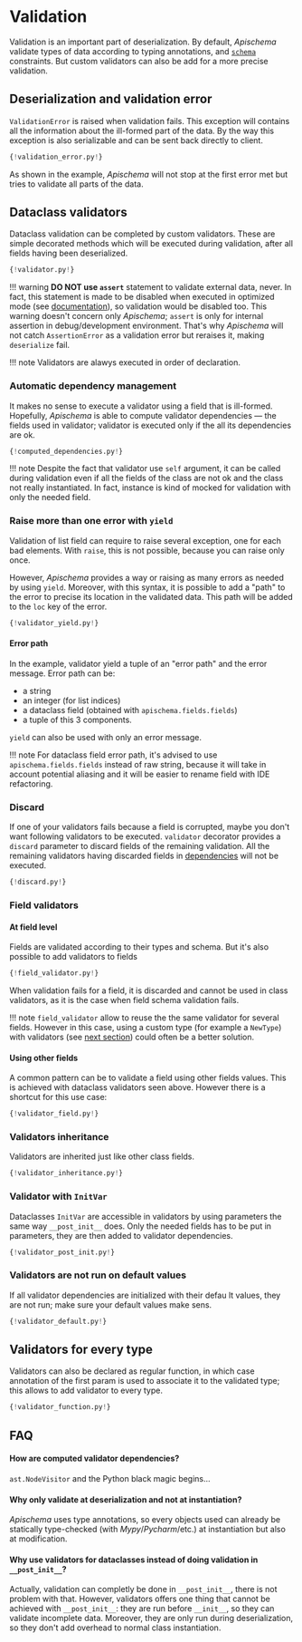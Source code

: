 # Validation

Validation is an important part of deserialization. By default, *Apischema* validate types of data according to typing annotations, and [`schema`](json_schema.md#constraints-validation) constraints. But custom validators can also be add for a more precise validation.

## Deserialization and validation error

`ValidationError` is raised when validation fails. This exception will contains all the information about the ill-formed part of the data. By the way this exception is also serializable and can be sent back directly to client.

```python
{!validation_error.py!}
```

As shown in the example, *Apischema* will not stop at the first error met but tries to validate all parts of the data.

## Dataclass validators

Dataclass validation can be completed by custom validators. These are simple decorated methods which will be executed during validation, after all fields having been deserialized.

```python
{!validator.py!}
```

!!! warning
    **DO NOT use `assert`** statement to validate external data, never. In fact, this statement is made to be disabled when executed in optimized mode (see [documentation](https://docs.python.org/3/reference/simple_stmts.html#the-assert-statement)), so validation would be disabled too. This warning doesn't concern only *Apischema*; `assert` is only for internal assertion in debug/development environment. That's why *Apischema* will not catch `AssertionError` as a validation error but reraises it, making `deserialize` fail. 
    
!!! note
    Validators are alawys executed in order of declaration.

### Automatic dependency management

It makes no sense to execute a validator using a field that is ill-formed. Hopefully, *Apischema* is able to compute validator dependencies — the fields used in validator; validator is executed only if the all its dependencies are ok.

```python
{!computed_dependencies.py!}
```

!!! note
    Despite the fact that validator use `self` argument, it can be called during validation even if all the fields of the class are not ok and the class not really instantiated. In fact, instance is kind of mocked for validation with only the needed field.

### Raise more than one error with `yield`

Validation of list field can require to raise several exception, one for each bad elements. With `raise`, this is not possible, because you can raise only once.

However, *Apischema* provides a way or raising as many errors as needed by using `yield`. Moreover, with this syntax, it is possible to add a "path" to the error to precise its location in the validated data. This path will be added to the `loc` key of the error.

```python
{!validator_yield.py!}
```

#### Error path

In the example, validator yield a tuple of an "error path" and the error message. Error path can be:

- a string
- an integer (for list indices)
- a dataclass field (obtained with `apischema.fields.fields`)
- a tuple of this 3 components.

`yield` can also be used with only an error message.

!!! note
    For dataclass field error path, it's advised to use `apischema.fields.fields` instead of raw string, because it will take in account potential aliasing and it will be easier to rename field with IDE refactoring.

### Discard

If one of your validators fails because a field is corrupted, maybe you don't want following validators to be executed. `validator` decorator provides a `discard` parameter to discard fields of the remaining validation. All the remaining validators having discarded fields in [dependencies](#automatic-dependencies-management) will not be executed.

```python
{!discard.py!}
```

### Field validators

#### At field level
Fields are validated according to their types and schema. But it's also possible to add validators to fields

```python
{!field_validator.py!}
```

When validation fails for a field, it is discarded and cannot be used in class validators, as it is the case when field schema validation fails.

!!! note
    `field_validator` allow to reuse the the same validator for several fields. However in this case, using a custom type (for example a `NewType`) with validators (see [next section](#validators-for-every-new-types)) could often be a better solution.

#### Using other fields

A common pattern can be to validate a field using other fields values. This is achieved with dataclass validators seen above. However there is a shortcut for this use case:

```python
{!validator_field.py!}
```

### Validators inheritance

Validators are inherited just like other class fields.

```python
{!validator_inheritance.py!}
```

### Validator with `InitVar`

Dataclasses `InitVar` are accessible in validators by using parameters the same way `__post_init__` does. Only the needed fields has to be put in parameters, they are then added to validator dependencies.

```python
{!validator_post_init.py!}
```

### Validators are not run on default values
If all validator dependencies are initialized with their defau
lt values, they are not run; make sure your default values make sens.

```python
{!validator_default.py!}
```

## Validators for every type

Validators can also be declared as regular function, in which case annotation of the first param is used to associate it to the validated type; this allows to add validator to every type.

```python
{!validator_function.py!}
```

## FAQ

#### How are computed validator dependencies?

`ast.NodeVisitor` and the Python black magic begins...

#### Why only validate at deserialization and not at instantiation?
*Apischema* uses type annotations, so every objects used can already be statically type-checked (with *Mypy*/*Pycharm*/etc.) at instantiation but also at modification.

#### Why use validators for dataclasses instead of doing validation in `__post_init__`?
Actually, validation can completly be done in `__post_init__`, there is not problem with that. However, validators offers one thing that cannot be achieved with `__post_init__`: they are run before `__init__`, so they can validate incomplete data. Moreover, they are only run during deserialization, so they don't add overhead to normal class instantiation.